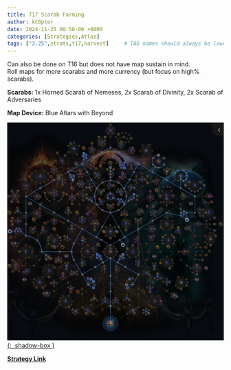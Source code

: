 ```yaml
---
title: T17 Scarab Farming
author: kC0pter
date: 2024-11-25 00:58:00 +0800
categories: [Strategies,Atlas]
tags: ["3.25",strats,t17,harvest]     # TAG names should always be lowercase
---
```


Can also be done on T16 but does not have map sustain in mind.  
Roll maps for more scarabs and more currency (but focus on high% scarabs).

**Scarabs:** 1x Horned Scarab of Nemeses, 2x Scarab of Divinity, 2x Scarab of Adversaries

**Map Device:** Blue Altars with Beyond

[![Atlas Tree](/assets/img/atlas-trees/t17-scarabs.png){: .shadow-box }]({{site.baseurl}}/assets/img/atlas-trees/t17-scarabs.png)

[**Strategy Link**](https://maxroll.gg/poe/poe-atlas-tree/08a20fe3)